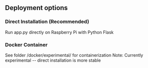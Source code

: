 ##  Deployment options

###  Direct Installation (Recommended)
Run app.py directly on Raspberry Pi with Python Flask

###  Docker Container
See folder /docker/experimental/ for containerization
Note:  Currently experimental -- direct installation is more stable
